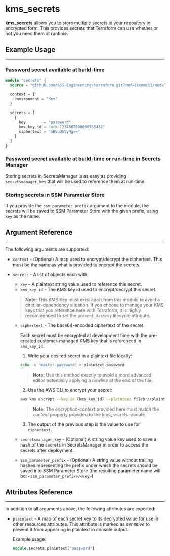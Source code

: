 # kms_secrets

**kms_secrets** allows you to store multiple secrets in your repository in encrypted form. This provides secrets that Terraform can use whether or not you need them at runtime.

## Example Usage

---

### Password secret available at build-time

```terraform
module "secrets" {
  source = "github.com/RSS-Engineering/terraform.git?ref={commit}/modules/kms_secrets"

  context = {
    environment = "dev"
  }

  secrets = [
    {
      key        = "password"
      kms_key_id = "mrk-1234567890098765432"
      ciphertext = "aHVudGVyMg=="
    }
  ]
}
```

### Password secret available at build-time or run-time in Secrets Manager

Storing secrets in SecretsManager is as easy as providing `secretsmanager_key` that will be used to reference them at run-time.

### Storing secrets in SSM Parameter Store

If you provide the `ssm_parameter_prefix` argument to the module, the secrets will be saved to SSM Parameter Store with the given prefix, using `key` as the name.

## Argument Reference

---

The following arguments are supported:

* `context` - (Optional) A map used to encrypt/decrypt the ciphertext. This must be the same as what is provided to encrypt the secrets.
* `secrets` - A list of objects each with:

  * `key` - A plaintext string value used to reference this secret.
  * `kms_key_id` - The KMS key id used to encrypt/decrypt this secret.

  > **Note**: This KMS Key must exist apart from this module to avoid a circular-dependency situation. If you choose to manage your KMS keys that you reference here with Terraform, it is highly recommended to set the `prevent_destroy` lifecycle attribute.

  * `ciphertext` - The base64-encoded ciphertext of the secret.

    Each secret must be encrypted at development time with the pre-created customer-managed KMS key that is referenced in `kms_key_id`.

    1. Write your desired secret in a plaintext file locally:
      ```bash
      echo -n 'master-password' > plaintext-password
      ```

      > **Note**: Use this method exactly to avoid a more advanced editor potentially applying a _newline_ at the end of the file.

    2. Use the AWS CLI to encrypt your secret:

      ```bash
      aws kms encrypt --key-id {kms_key_id} --plaintext fileb://plaintext-password --encryption-context environment=dev --output text --query CiphertextBlob
      ```
      > **Note**: The _encryption-context_ provided here must match the _context_ property provided to the kms_secrets module.

    3. The output of the previous step is the value to use for `ciphertext`.


  * `secretsmanager_key` - (Optional) A string value key used to save a hash of the `secrets` in SecretsManager in order to access the secrets after deployment.

  * `ssm_parameter_prefix` - (Optional) A string value without trailing hashes representing the prefix under which the secrets should be saved into SSM Parameter Store (the resulting parameter name will be: `<ssm_parameter_prefix>/<key>`)

## Attributes Reference

---

In addition to all arguments above, the following attributes are exported:

* `plaintext` - A map of each secret key to its decrypted value for use in other resources attributes. This attribute is marked as _sensitive_ to prevent it from appearing in plaintext in console output.

    Example usage:

    ```terraform
    module.secrets.plaintext["password"]
    ```
